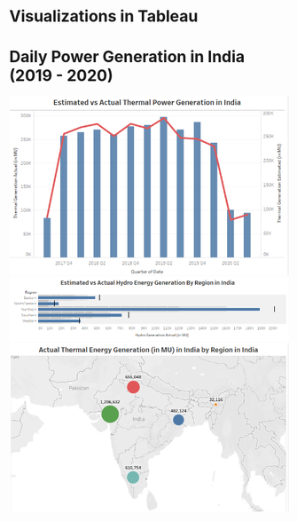 # Visualizations in Tableau

# Daily Power Generation in India (2019 - 2020)

![](https://github.com/jgmonteirohub/Tableau-Visualizations/blob/master/images/ActualVEst.PNG)
![](https://github.com/jgmonteirohub/Tableau-Visualizations/blob/master/images/ActualvEstHydro.PNG)
![](https://github.com/jgmonteirohub/Tableau-Visualizations/blob/master/images/Map.PNG)


